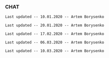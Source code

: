 ### CHAT

```
Last updated -- 10.01.2020 -- Artem Borysenko

```
```
Last updated -- 20.01.2020 -- Artem Borysenko

```
```
Last updated -- 17.02.2020 -- Artem Borysenko

```
```
Last updated -- 06.03.2020 -- Artem Borysenko

```
```
Last updated -- 10.03.2020 -- Artem Borysenko

```